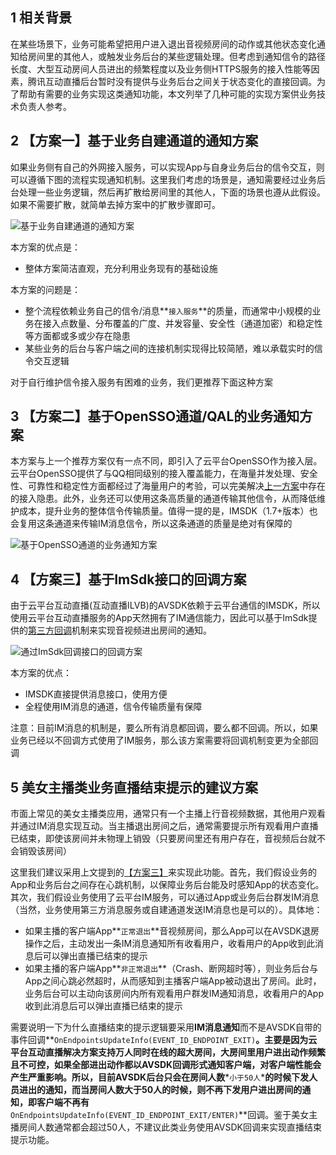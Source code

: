## 1 相关背景

在某些场景下，业务可能希望把用户进入退出音视频房间的动作或其他状态变化通知给房间里的其他人，或触发业务后台的某些逻辑处理。但考虑到通知信令的路径长度、大型互动房间人员进出的频繁程度以及业务侧HTTPS服务的接入性能等因素，腾讯互动直播后台暂时没有提供与业务后台之间关于状态变化的直接回调。为了帮助有需要的业务实现这类通知功能，本文列举了几种可能的实现方案供业务技术负责人参考。

## 2 【方案一】基于业务自建通道的通知方案

如果业务侧有自己的外网接入服务，可以实现App与自身业务后台的信令交互，则可以遵循下图的流程实现通知机制。这里我们考虑的场景是，通知需要经过业务后台处理一些业务逻辑，然后再扩散给房间里的其他人，下面的场景也遵从此假设。如果不需要扩散，就简单去掉方案中的扩散步骤即可。

![基于业务自建通道的通知方案](http://imgcache.tce.fsphere.cn/image/mccdn.qcloud.com/img56cdd27e26d02.png)

本方案的优点是：  

+ 整体方案简洁直观，充分利用业务现有的基础设施

本方案的问题是：

+ 整个流程依赖业务自己的信令/消息**`接入服务`**的质量，而通常中小规模的业务在接入点数量、分布覆盖的广度、并发容量、安全性（通道加密）和稳定性等方面都或多或少存在隐患
+ 某些业务的后台与客户端之间的连接机制实现得比较简陋，难以承载实时的信令交互逻辑

对于自行维护信令接入服务有困难的业务，我们更推荐下面这种方案

## 3 【方案二】基于OpenSSO通道/QAL的业务通知方案

本方案与上一个推荐方案仅有一点不同，即引入了云平台OpenSSO作为接入层。云平台OpenSSO提供了与QQ相同级别的接入覆盖能力，在海量并发处理、安全性、可靠性和稳定性方面都经过了海量用户的考验，可以完美解决[上一方案](#2-基于业务自建通道的通知方案)中存在的接入隐患。此外，业务还可以使用这条高质量的通道传输其他信令，从而降低维护成本，提升业务的整体信令传输质量。值得一提的是，IMSDK（1.7+版本）也会复用这条通道来传输IM消息信令，所以这条通道的质量是绝对有保障的

![基于OpenSSO通道的业务通知方案](http://imgcache.tce.fsphere.cn/image/mccdn.qcloud.com/img56cdd2d9be4d0.png)

## 4 【方案三】基于ImSdk接口的回调方案

由于云平台互动直播(互动直播ILVB)的AVSDK依赖于云平台通信的IMSDK，所以使用云平台互动直播服务的App天然拥有了IM通信能力，因此可以基于ImSdk提供的[第三方回调](http://imgcache.tce.fsphere.cn/image/avc.qcloud.com/wiki2.0/im/第三方回调/第三方回调简介/第三方回调简介.html)机制来实现音视频进出房间的通知。

![通过ImSdk回调接口的回调方案](http://imgcache.tce.fsphere.cn/image/mccdn.qcloud.com/img56cdd457088cf.png)

本方案的优点：

+ IMSDK直接提供消息接口，使用方便
+ 全程使用IM消息的通道，信令传输质量有保障

注意：目前IM消息的机制是，要么所有消息都回调，要么都不回调。所以，如果业务已经以不回调方式使用了IM服务，那么该方案需要将回调机制变更为全部回调

## 5 美女主播类业务直播结束提示的建议方案

市面上常见的美女主播类应用，通常只有一个主播上行音视频数据，其他用户观看并通过IM消息实现互动。当主播退出房间之后，通常需要提示所有观看用户直播已结束，即使该房间并未物理上销毁（只要房间里还有用户存在，音视频后台就不会销毁该房间）

这里我们建议采用上文提到的[【方案三】](#4-【方案三】基于ImSdk接口的回调方案)来实现此功能。首先，我们假设业务的App和业务后台之间存在心跳机制，以保障业务后台能及时感知App的状态变化。其次，我们假设业务使用了云平台IM服务，可以通过App或业务后台群发IM消息（当然，业务使用第三方消息服务或自建通道发送IM消息也是可以的）。具体地：
- 如果主播的客户端App**`正常退出`**音视频房间，那么App可以在AVSDK退房操作之后，主动发出一条IM消息通知所有收看用户，收看用户的App收到此消息后可以弹出直播已结束的提示
- 如果主播的客户端App**`非正常退出`**（Crash、断网超时等），则业务后台与App之间心跳必然超时，从而感知到主播客户端App被动退出了房间。此时，业务后台可以主动向该房间内所有观看用户群发IM通知消息，收看用户的App收到此消息后可以弹出直播已结束的提示

需要说明一下为什么直播结束的提示逻辑要采用**IM消息通知**而不是AVSDK自带的事件回调**`OnEndpointsUpdateInfo(EVENT_ID_ENDPOINT_EXIT)`**。主要是因为云平台互动直播解决方案支持万人同时在线的超大房间，大房间里用户进出动作频繁且不可控，如果全部进出动作都以AVSDK回调形式通知客户端，对客户端性能会产生严重影响。所以，目前AVSDK后台只会在房间人数***`小于50人`***的时候下发人员进出的通知，而当房间人数大于50人的时候，则不再下发用户进出房间的通知，即客户端不再有**`OnEndpointsUpdateInfo(EVENT_ID_ENDPOINT_EXIT/ENTER)`**回调。鉴于美女主播房间人数通常都会超过50人，不建议此类业务使用AVSDK回调来实现直播结束提示功能。